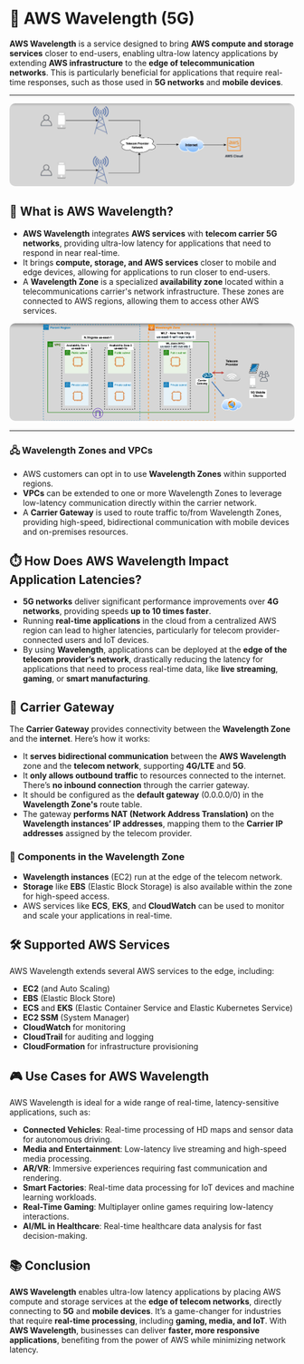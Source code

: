 # **🛜 AWS Wavelength (5G)**

**AWS Wavelength** is a service designed to bring **AWS compute and storage services** closer to end-users, enabling ultra-low latency applications by extending **AWS infrastructure** to the **edge of telecommunication networks**. This is particularly beneficial for applications that require real-time responses, such as those used in **5G networks** and **mobile devices**.

---

<div style="text-align: center;">
    <img src="images/aws-wavelength.png" alt="AWS Wavelength" style="border-radius: 10px;"/>
</div>

## **🚀 What is AWS Wavelength?**

- **AWS Wavelength** integrates **AWS services** with **telecom carrier 5G networks**, providing ultra-low latency for applications that need to respond in near real-time.
- It brings **compute, storage, and AWS services** closer to mobile and edge devices, allowing for applications to run closer to end-users.
- A **Wavelength Zone** is a specialized **availability zone** located within a telecommunications carrier's network infrastructure. These zones are connected to AWS regions, allowing them to access other AWS services.

<div style="text-align: center;">
    <img src="images/aws-wavelength-components.png" alt="Components in the Wavelength Zone" style="border-radius: 10px;"/>
</div>

---

### **🖧 Wavelength Zones and VPCs**

- AWS customers can opt in to use **Wavelength Zones** within supported regions.
- **VPCs** can be extended to one or more Wavelength Zones to leverage low-latency communication directly within the carrier network.
- A **Carrier Gateway** is used to route traffic to/from Wavelength Zones, providing high-speed, bidirectional communication with mobile devices and on-premises resources.

## **⏱️ How Does AWS Wavelength Impact Application Latencies?**

- **5G networks** deliver significant performance improvements over **4G networks**, providing speeds **up to 10 times faster**.
- Running **real-time applications** in the cloud from a centralized AWS region can lead to higher latencies, particularly for telecom provider-connected users and IoT devices.
- By using **Wavelength**, applications can be deployed at the **edge of the telecom provider’s network**, drastically reducing the latency for applications that need to process real-time data, like **live streaming**, **gaming**, or **smart manufacturing**.

## **🔌 Carrier Gateway**

The **Carrier Gateway** provides connectivity between the **Wavelength Zone** and the **internet**. Here’s how it works:

- It **serves bidirectional communication** between the **AWS Wavelength** zone and the **telecom network**, supporting **4G/LTE** and **5G**.
- It **only allows outbound traffic** to resources connected to the internet. There’s **no inbound connection** through the carrier gateway.
- It should be configured as the **default gateway** (0.0.0.0/0) in the **Wavelength Zone's** route table.
- The gateway **performs NAT (Network Address Translation)** on the **Wavelength instances’ IP addresses**, mapping them to the **Carrier IP addresses** assigned by the telecom provider.

### **🔧 Components in the Wavelength Zone**

- **Wavelength instances** (EC2) run at the edge of the telecom network.
- **Storage** like **EBS** (Elastic Block Storage) is also available within the zone for high-speed access.
- AWS services like **ECS**, **EKS**, and **CloudWatch** can be used to monitor and scale your applications in real-time.

## **🛠️ Supported AWS Services**

AWS Wavelength extends several AWS services to the edge, including:

- **EC2** (and Auto Scaling)
- **EBS** (Elastic Block Store)
- **ECS** and **EKS** (Elastic Container Service and Elastic Kubernetes Service)
- **EC2 SSM** (System Manager)
- **CloudWatch** for monitoring
- **CloudTrail** for auditing and logging
- **CloudFormation** for infrastructure provisioning

## **🎮 Use Cases for AWS Wavelength**

AWS Wavelength is ideal for a wide range of real-time, latency-sensitive applications, such as:

- **Connected Vehicles**: Real-time processing of HD maps and sensor data for autonomous driving.
- **Media and Entertainment**: Low-latency live streaming and high-speed media processing.
- **AR/VR**: Immersive experiences requiring fast communication and rendering.
- **Smart Factories**: Real-time data processing for IoT devices and machine learning workloads.
- **Real-Time Gaming**: Multiplayer online games requiring low-latency interactions.
- **AI/ML in Healthcare**: Real-time healthcare data analysis for fast decision-making.

## **📚 Conclusion**

**AWS Wavelength** enables ultra-low latency applications by placing AWS compute and storage services at the **edge of telecom networks**, directly connecting to **5G** and **mobile devices**. It’s a game-changer for industries that require **real-time processing**, including **gaming, media, and IoT**. With **AWS Wavelength**, businesses can deliver **faster, more responsive applications**, benefiting from the power of AWS while minimizing network latency.
